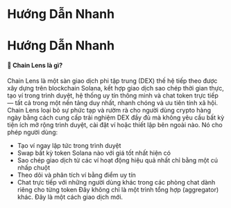 # Hướng Dẫn Nhanh

# Hướng Dẫn Nhanh

#### 🔹 Chain Lens là gì?
Chain Lens là một sàn giao dịch phi tập trung (DEX) thế hệ tiếp theo được xây dựng trên blockchain Solana, kết hợp giao dịch sao chép thời gian thực, tạo ví trong trình duyệt, hệ thống uy tín thông minh và chat token trực tiếp — tất cả trong một nền tảng duy nhất, nhanh chóng và ưu tiên tính xã hội.
Chain Lens loại bỏ sự phức tạp và rườm rà cho người dùng crypto hàng ngày bằng cách cung cấp trải nghiệm DEX đầy đủ mà không yêu cầu bất kỳ tiện ích mở rộng trình duyệt, cài đặt ví hoặc thiết lập bên ngoài nào. Nó cho phép người dùng:
- Tạo ví ngay lập tức trong trình duyệt
- Swap bất kỳ token Solana nào với giá tốt nhất hiện có
- Sao chép giao dịch từ các ví hoạt động hiệu quả nhất chỉ bằng một cú nhấp chuột
- Theo dõi và phân tích ví bằng điểm uy tín
- Chat trực tiếp với những người dùng khác trong các phòng chat dành riêng cho từng token
Đây không chỉ là một trình tổng hợp (aggregator) khác. Đây là một cách giao dịch mới.